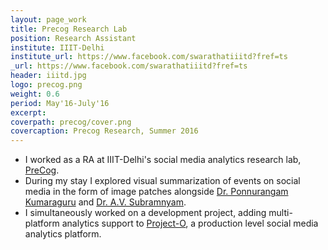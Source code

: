 ```yaml
---
layout: page_work
title: Precog Research Lab
position: Research Assistant
institute: IIIT-Delhi
institute_url: https://www.facebook.com/swarathatiiitd?fref=ts
_url: https://www.facebook.com/swarathatiiitd?fref=ts
header: iiitd.jpg
logo: precog.png
weight: 0.6
period: May'16-July'16
excerpt: 
coverpath: precog/cover.png
covercaption: Precog Research, Summer 2016
---
```

- I worked as a RA at IIIT-Delhi's social media analytics research lab, <a href="http://precog.iiitd.edu.in/index.php">PreCog</a>.
- During my stay I explored visual summarization of events on social media in the form of image patches alongside <a href="https://www.iiitd.ac.in/pk">Dr. Ponnurangam Kumaraguru</a> and <a href="https://www.iiitd.ac.in/subramanyam">Dr. A.V. Subramnyam</a>. 
- I simultaneously worked on a development project, adding multi-platform analytics support to <a href="http://aasma.precog.iiitd.edu.in/">Project-O</a>, a production level social media analytics platform.